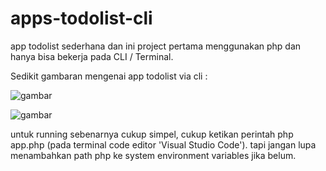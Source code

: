 # apps-todolist-cli
app todolist sederhana dan ini project pertama menggunakan php dan hanya bisa bekerja pada CLI / Terminal.

Sedikit gambaran mengenai app todolist via cli :


![gambar](https://user-images.githubusercontent.com/101040281/198892274-25b149ee-495c-4dd7-863f-2fa0d4115a77.png)

![gambar](https://user-images.githubusercontent.com/101040281/198892377-d14165b8-6d8c-4dca-9745-5b3a3e683fa3.png)


untuk running sebenarnya cukup simpel, cukup ketikan perintah php app.php (pada terminal code editor 'Visual Studio Code').
tapi jangan lupa menambahkan path php ke system environment variables jika belum.
